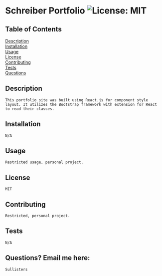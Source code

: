 
# Schreiber Portfolio     ![License: MIT](https://img.shields.io/badge/License-MIT-yellow.svg)
    
## Table of Contents
[Description](#description)<br>
[Installation](#installation)<br>
[Usage](#usage)<br>
[License](#license)<br>
[Contributing](#contributing)<br>
[Tests](#test)<br>
[Questions](#questions)

## Description
    This portfolio site was built using React.js for component style layout. It utilizes the Bootstrap framework with extension for React to read their classes.
    
    
## Installation
    N/A
    
## Usage
    Restricted usage, personal project.
    
## License
    MIT
    
## Contributing
    Restricted, personal project.
    
## Tests
    N/A
    
## Questions? Email me here:
    Sullisters
